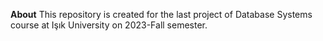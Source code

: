 **About**
This repository is created for the last project of Database Systems course at Işık University on 2023-Fall semester.
